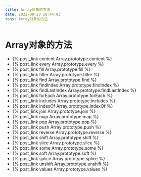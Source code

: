 ```yaml
---
title: Array对象的方法
date: 2022-09-20 18:44:03
tags: Array对象的方法
---
```


# Array对象的方法

- {% post_link content  Array.prototype.content %}
- {% post_link every Array.prototype.every %}
- {% post_link fill Array.prototype.fill %}
- {% post_link filter Array.prototype.filter %}
- {% post_link find Array.prototype.find %}
- {% post_link findIndex Array.prototype.findIndex %}
- {% post_link findLastIndex Array.prototype.findLastIndex %}
- {% post_link forEach Array.prototype.forEach %}
- {% post_link includes Array.prototype.includes %}
- {% post_link indexOf Array.prototype.indexOf %}
- {% post_link join Array.prototype.join %}
- {% post_link map Array.prototype.map %}
- {% post_link pop Array.prototype.pop %}
- {% post_link push Array.prototype.push %}
- {% post_link reverse Array.prototype.reverse %}
- {% post_link shift Array.prototype.shift %}
- {% post_link slice Array.prototype.slice %}
- {% post_link some Array.prototype.some %}
- {% post_link soft Array.prototype.soft %}
- {% post_link splice Array.prototype.splice %}
- {% post_link unshift Array.prototype.unshift %}
- {% post_link values Array.prototype.values %}
